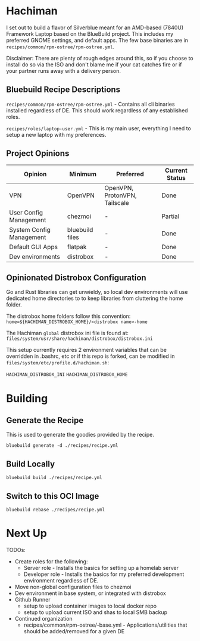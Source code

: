 # Hachiman

I set out to build a flavor of Silverblue meant for an AMD-based (7840U) Framework Laptop based on the BlueBuild project.
This includes my preferred GNOME settings, and default apps. The few base binaries are in
`recipes/common/rpm-ostree/rpm-ostree.yml`.

Disclaimer: There are plenty of rough edges around this, so if you choose to install do so via the ISO and don't
blame me if your cat catches fire or if your partner runs away with a delivery person.

## Bluebuild Recipe Descriptions

`recipes/common/rpm-ostree/rpm-ostree.yml` - Contains all cli binaries installed regardless of DE. This should work
regardless of any established roles.

`recipes/roles/laptop-user.yml` - This is my main user, everything I need to setup a new laptop with my preferences.

## Project Opinions

| Opinion | Minimum | Preferred | Current Status |
| --- | --- | --- | --- |
| VPN | OpenVPN | OpenVPN, ProtonVPN, Tailscale | Done |
| User Config Management | chezmoi | - | Partial |
| System Config Management | bluebuild files | - | Done |
| Default GUI Apps | flatpak | - | Done |
| Dev environments | distrobox | - | Done |

## Opinionated Distrobox Configuration

Go and Rust libraries can get unwieldy, so local dev environments will use dedicated home directories to
to keep libraries from cluttering the home folder.

The distrobox home folders follow this convention:
`home=${HACHIMAN_DISTROBOX_HOME}/<distrobox name>-home`

The Hachiman `global` distrobox ini file is found at:
`files/system/usr/share/hachiman/distrobox/distrobox.ini`

This setup currently requires 2 environment variables that can be overridden in .bashrc, etc or
if this repo is forked, can be modified in `files/system/etc/profile.d/hachiman.sh`:

`HACHIMAN_DISTROBOX_INI`
`HACHIMAN_DISTROBOX_HOME`

# Building 

## Generate the Recipe

This is used to generate the goodies provided by the recipe.

```bluebuild generate -d ./recipes/recipe.yml```

## Build Locally

```bluebuild build ./recipes/recipe.yml```

## Switch to this OCI Image

```bluebuild rebase ./recipes/recipe.yml```

# Next Up

TODOs:
- Create roles for the following:
  - Server role - Installs the basics for setting up a homelab server
  - Developer role - Installs the basics for my preferred development environment regardless of DE.
- Move non-global configuration files to chezmoi
- Dev environment in base system, or integrated with distrobox
- Github Runner
  - setup to upload container images to local docker repo
  - setup to upload current ISO and shas to local SMB backup
- Continued organization
  - recipes/common/rpm-ostree/<DE>-base.yml - Applications/utilities that should be added/removed for a given DE
